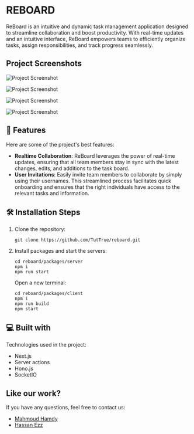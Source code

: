 # REBOARD

ReBoard is an intuitive and dynamic task management application designed to streamline collaboration and boost productivity. With real-time updates and an intuitive interface, ReBoard empowers teams to efficiently organize tasks, assign responsibilities, and track progress seamlessly.

## Project Screenshots

![Project Screenshot](https://media.discordapp.net/attachments/1163446739936747572/1223224998387519539/image.png?ex=6619140e&is=66069f0e&hm=1ecc2a58e8e11dfb5d68c64d01e222bd6407409d784d697c33d467fd55ed3df9&=&format=webp&quality=lossless&width=964&height=458)

![Project Screenshot](https://media.discordapp.net/attachments/1163446739936747572/1223225471307874314/image.png?ex=6619147e&is=66069f7e&hm=2a531c77292b8c7694a5f5922e864c67c354d1eddba38b96fe9ea6783310bcd9&=&format=webp&quality=lossless&width=550&height=262)

![Project Screenshot](https://media.discordapp.net/attachments/1163446739936747572/1223226519292477492/image.png?ex=66191578&is=6606a078&hm=3b7e7387766168fd24667316de48e0bd86945e252bb6c697f51ceb3475cbd316&=&format=webp&quality=lossless&width=964&height=458)

![Project Screenshot](https://media.discordapp.net/attachments/1163446739936747572/1223226855943966801/image.png?ex=661915c8&is=6606a0c8&hm=f0baac798e67cbac57c3fa44ea58015e12333b389a131ac1ab251306745611a9&=&format=webp&quality=lossless&width=964&height=458)

## 🧐 Features

Here are some of the project's best features:

- **Realtime Collaboration**: ReBoard leverages the power of real-time updates, ensuring that all team members stay in sync with the latest changes, edits, and additions to the task board.
- **User Invitations**: Easily invite team members to collaborate by simply using their usernames. This streamlined process facilitates quick onboarding and ensures that the right individuals have access to the relevant tasks and information.

## 🛠️ Installation Steps

1. Clone the repository:

    ```
    git clone https://github.com/TutTrue/reboard.git
    ```

2. Install packages and start the servers:

    ```
    cd reboard/packages/server
    npm i
    npm run start
    ```

    Open a new terminal:

    ```
    cd reboard/packages/client
    npm i
    npm run build
    npm start
    ```

## 💻 Built with

Technologies used in the project:

- Next.js
- Server actions
- Hono.js
- SocketIO

## Like our work?

If you have any questions, feel free to contact us:

- [Mahmoud Hamdy](https://github.com/TutTrue)
- [Hassan Ezz](https://github.com/hasssanezzz)